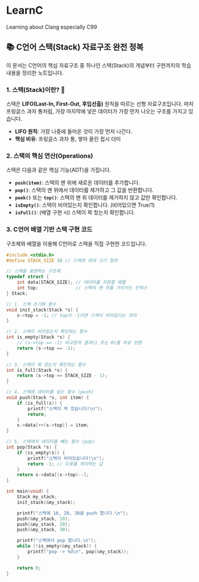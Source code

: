 # LearnC
Learning about Clang especially C99

## 📚 C언어 스택(Stack) 자료구조 완전 정복

이 문서는 C언어의 핵심 자료구조 중 하나인 스택(Stack)의 개념부터 구현까지의 학습 내용을 정리한 노트입니다.

### 1. 스택(Stack)이란? 🥞

스택은 **LIFO(Last-In, First-Out, 후입선출)** 원칙을 따르는 선형 자료구조입니다. 마치 프링글스 과자 통처럼, 가장 마지막에 넣은 데이터가 가장 먼저 나오는 구조를 가지고 있습니다.

-   **LIFO 원칙**: 가장 나중에 들어온 것이 가장 먼저 나간다.
-   **핵심 비유**: 프링글스 과자 통, 쌓아 올린 접시 더미

### 2. 스택의 핵심 연산(Operations)

스택은 다음과 같은 핵심 기능(ADT)을 가집니다.

-   **`push(item)`**: 스택의 맨 위에 새로운 데이터를 추가합니다.
-   **`pop()`**: 스택의 맨 위에서 데이터를 제거하고 그 값을 반환합니다.
-   **`peek()`** 또는 **`top()`**: 스택의 맨 위 데이터를 제거하지 않고 값만 확인합니다.
-   **`isEmpty()`**: 스택이 비어있는지 확인합니다. (비어있으면 True/1)
-   **`isFull()`**: (배열 구현 시) 스택이 꽉 찼는지 확인합니다.

### 3. C언어 배열 기반 스택 구현 코드

구조체와 배열을 이용해 C언어로 스택을 직접 구현한 코드입니다.

```c
#include <stdio.h>
#define STACK_SIZE 10 // 스택의 최대 크기 정의

// 스택을 표현하는 구조체
typedef struct {
    int data[STACK_SIZE]; // 데이터를 저장할 배열
    int top;              // 스택의 맨 위를 가리키는 인덱스
} Stack;

// 1. 스택 초기화 함수
void init_stack(Stack *s) {
    s->top = -1; // top이 -1이면 스택이 비어있다는 의미
}

// 2. 스택이 비어있는지 확인하는 함수
int is_empty(Stack *s) {
    // (s->top == -1) 비교문의 결과(1 또는 0)를 바로 반환
    return (s->top == -1);
}

// 3. 스택이 꽉 찼는지 확인하는 함수
int is_full(Stack *s) {
    return (s->top == STACK_SIZE - 1);
}

// 4. 스택에 데이터를 넣는 함수 (push)
void push(Stack *s, int item) {
    if (is_full(s)) {
        printf("스택이 꽉 찼습니다!\n");
        return;
    }
    s->data[++(s->top)] = item;
}

// 5. 스택에서 데이터를 빼는 함수 (pop)
int pop(Stack *s) {
    if (is_empty(s)) {
        printf("스택이 비어있습니다!\n");
        return -1; // 오류를 의미하는 값
    }
    return s->data[(s->top)--];
}

int main(void) {
    Stack my_stack;
    init_stack(&my_stack);

    printf("스택에 10, 20, 30을 push 합니다.\n");
    push(&my_stack, 10);
    push(&my_stack, 20);
    push(&my_stack, 30);

    printf("스택에서 pop 합니다.\n");
    while (!is_empty(&my_stack)) {
        printf("pop -> %d\n", pop(&my_stack));
    }

    return 0;
}
